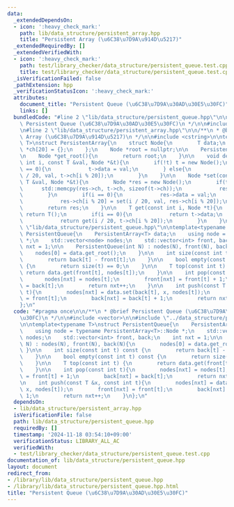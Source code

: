 ```yaml
---
data:
  _extendedDependsOn:
  - icon: ':heavy_check_mark:'
    path: lib/data_structure/persistent_array.hpp
    title: "Persistent Array (\u6C38\u7D9A\u914D\u5217)"
  _extendedRequiredBy: []
  _extendedVerifiedWith:
  - icon: ':heavy_check_mark:'
    path: test/library_checker/data_structure/persistent_queue.test.cpp
    title: test/library_checker/data_structure/persistent_queue.test.cpp
  _isVerificationFailed: false
  _pathExtension: hpp
  _verificationStatusIcon: ':heavy_check_mark:'
  attributes:
    document_title: "Persistent Queue (\u6C38\u7D9A\u30AD\u30E5\u30FC)"
    links: []
  bundledCode: "#line 2 \"lib/data_structure/persistent_queue.hpp\"\n\n/**\n * @brief\
    \ Persistent Queue (\u6C38\u7D9A\u30AD\u30E5\u30FC)\n */\n\n#include <vector>\n\
    \n#line 2 \"lib/data_structure/persistent_array.hpp\"\n\n/**\n * @brief Persistent\
    \ Array (\u6C38\u7D9A\u914D\u5217)\n */\n\n#include <cstring>\n\ntemplate<typename\
    \ T>\nstruct PersistentArray{\n    struct Node{\n        T data;\n        Node\
    \ *ch[20] = {};\n    };\n    Node *root = nullptr;\n\n    PersistentArray() {}\n\
    \n    Node *get_root(){\n        return root;\n    }\n\n    void destructive_set(const\
    \ int i, const T &val, Node *&t){\n        if(!t) t = new Node();\n        if(i\
    \ == 0){\n            t->data = val;\n        } else{\n            destructive_set(i\
    \ / 20, val, t->ch[i % 20]);\n        }\n    }\n\n    Node *set(const int i, const\
    \ T &val, Node *&t){\n        Node *res = new Node();\n        if(t){\n      \
    \      std::memcpy(res->ch, t->ch, sizeof(t->ch));\n            res->data = t->data;\n\
    \        }\n        if(i == 0){\n            res->data = val;\n        } else{\n\
    \            res->ch[i % 20] = set(i / 20, val, res->ch[i % 20]);\n        }\n\
    \        return res;\n    }\n\n    T get(const int i, Node *t){\n        if(!t)\
    \ return T();\n        if(i == 0){\n            return t->data;\n        } else{\n\
    \            return get(i / 20, t->ch[i % 20]);\n        }\n    }\n};\n#line 10\
    \ \"lib/data_structure/persistent_queue.hpp\"\n\ntemplate<typename T>\nstruct\
    \ PersistentQueue{\n    PersistentArray<T> data;\n    using node = typename PersistentArray<T>::Node\
    \ *;\n    std::vector<node> nodes;\n    std::vector<int> front, back;\n    int\
    \ nxt = 1;\n\n    PersistentQueue(int N) : nodes(N), front(N), back(N){\n    \
    \    nodes[0] = data.get_root();\n    }\n\n    int size(const int t) const {\n\
    \        return back[t] - front[t];\n    }\n\n    bool empty(const int t) const\
    \ {\n        return size(t) == 0;\n    }\n\n    T top(const int t) {\n       \
    \ return data.get(front[t], nodes[t]);\n    }\n\n    int pop(const int t){\n \
    \       nodes[nxt] = nodes[t];\n        front[nxt] = front[t] + 1;\n        back[nxt]\
    \ = back[t];\n        return nxt++;\n    }\n\n    int push(const T &x, const int\
    \ t){\n        nodes[nxt] = data.set(back[t], x, nodes[t]);\n        front[nxt]\
    \ = front[t];\n        back[nxt] = back[t] + 1;\n        return nxt++;\n    }\n\
    };\n"
  code: "#pragma once\n\n/**\n * @brief Persistent Queue (\u6C38\u7D9A\u30AD\u30E5\
    \u30FC)\n */\n\n#include <vector>\n\n#include \"../data_structure/persistent_array.hpp\"\
    \n\ntemplate<typename T>\nstruct PersistentQueue{\n    PersistentArray<T> data;\n\
    \    using node = typename PersistentArray<T>::Node *;\n    std::vector<node>\
    \ nodes;\n    std::vector<int> front, back;\n    int nxt = 1;\n\n    PersistentQueue(int\
    \ N) : nodes(N), front(N), back(N){\n        nodes[0] = data.get_root();\n   \
    \ }\n\n    int size(const int t) const {\n        return back[t] - front[t];\n\
    \    }\n\n    bool empty(const int t) const {\n        return size(t) == 0;\n\
    \    }\n\n    T top(const int t) {\n        return data.get(front[t], nodes[t]);\n\
    \    }\n\n    int pop(const int t){\n        nodes[nxt] = nodes[t];\n        front[nxt]\
    \ = front[t] + 1;\n        back[nxt] = back[t];\n        return nxt++;\n    }\n\
    \n    int push(const T &x, const int t){\n        nodes[nxt] = data.set(back[t],\
    \ x, nodes[t]);\n        front[nxt] = front[t];\n        back[nxt] = back[t] +\
    \ 1;\n        return nxt++;\n    }\n};\n"
  dependsOn:
  - lib/data_structure/persistent_array.hpp
  isVerificationFile: false
  path: lib/data_structure/persistent_queue.hpp
  requiredBy: []
  timestamp: '2024-11-18 03:54:10+09:00'
  verificationStatus: LIBRARY_ALL_AC
  verifiedWith:
  - test/library_checker/data_structure/persistent_queue.test.cpp
documentation_of: lib/data_structure/persistent_queue.hpp
layout: document
redirect_from:
- /library/lib/data_structure/persistent_queue.hpp
- /library/lib/data_structure/persistent_queue.hpp.html
title: "Persistent Queue (\u6C38\u7D9A\u30AD\u30E5\u30FC)"
---
```

